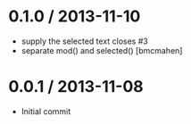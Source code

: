 
0.1.0 / 2013-11-10
==================

 * supply the selected text closes #3
 * separate mod() and selected() [bmcmahen]

0.0.1 / 2013-11-08
==================

 * Initial commit
